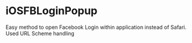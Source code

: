 # iOSFBLoginPopup
Easy method to open Facebook Login within application instead of Safari. Used URL Scheme handling
